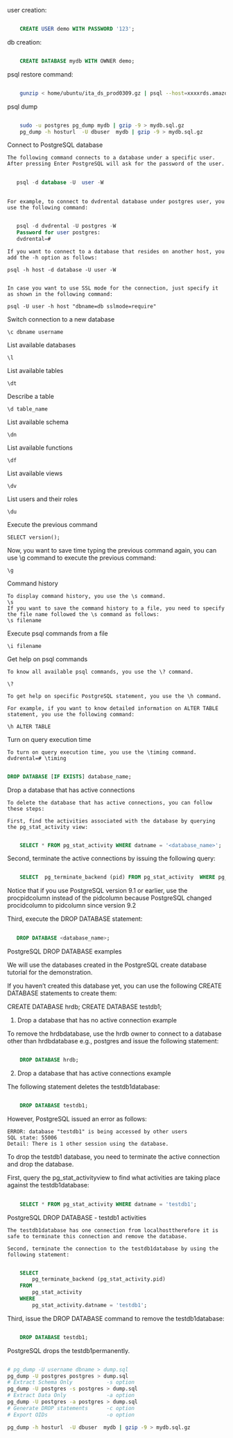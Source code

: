 user creation:


```sql

    CREATE USER demo WITH PASSWORD '123';

```
 
db creation:

```sql

    CREATE DATABASE mydb WITH OWNER demo;

```
 

psql restore command: 

```bash

    gunzip < home/ubuntu/ita_ds_prod0309.gz | psql --host=xxxxrds.amazonaws.com --port=5432 --username=xxxx --password mydb

```

psql dump

```bash

    sudo -u postgres pg_dump mydb | gzip -9 > mydb.sql.gz
    pg_dump -h hosturl  -U dbuser  mydb | gzip -9 > mydb.sql.gz

```

Connect to PostgreSQL database

    The following command connects to a database under a specific user. 
    After pressing Enter PostgreSQL will ask for the password of the user.
    
 ```sql
    
    psql -d database -U  user -W
    
 ```

    For example, to connect to dvdrental database under postgres user, you use the following command:

 ```sql

    psql -d dvdrental -U postgres -W
    Password for user postgres:
    dvdrental=#

```
    If you want to connect to a database that resides on another host, you add the -h option as follows:

    psql -h host -d database -U user -W
    

    In case you want to use SSL mode for the connection, just specify it as shown in the following command:

    psql -U user -h host "dbname=db sslmode=require"


Switch connection to a new database

    \c dbname username

List available databases

    \l


List available tables

    \dt

Describe a table

    \d table_name

List available schema

    \dn

List available functions

    \df

List available views

    \dv

List users and their roles
    
    \du

Execute the previous command

    SELECT version();

Now, you want to save time typing the previous command again, you can use \g command to execute the previous command:

    \g
    

Command history

    To display command history, you use the \s command.
    \s
    If you want to save the command history to a file, you need to specify the file name followed the \s command as follows:
    \s filename

Execute psql commands from a file

    \i filename
    

Get help on psql commands

    To know all available psql commands, you use the \? command.

    \?

    To get help on specific PostgreSQL statement, you use the \h command.

    For example, if you want to know detailed information on ALTER TABLE statement, you use the following command:

    \h ALTER TABLE

Turn on query execution time

    To turn on query execution time, you use the \timing command.
    dvdrental=# \timing


```sql

DROP DATABASE [IF EXISTS] database_name;

```
Drop a database that has active connections

    To delete the database that has active connections, you can follow these steps:

    First, find the activities associated with the database by querying the pg_stat_activity view:


```sql

    SELECT * FROM pg_stat_activity WHERE datname = '<database_name>';

```

Second, terminate the active connections by issuing the following query:


```sql

    SELECT	pg_terminate_backend (pid) FROM	pg_stat_activity  WHERE	pg_stat_activity.datname = '<database_name>';

```

Notice that if you use PostgreSQL version 9.1 or earlier, use the procpidcolumn instead of the pidcolumn because PostgreSQL changed procidcolumn to pidcolumn since version 9.2

Third, execute the DROP DATABASE statement:


```sql
   
   DROP DATABASE <database_name>;

```

PostgreSQL DROP DATABASE examples

We will use the databases created in the PostgreSQL create database tutorial for the demonstration.

If you haven’t created this database yet, you can use the following CREATE DATABASE statements to create them:

CREATE DATABASE hrdb;
CREATE DATABASE testdb1;

1) Drop a database that has no active connection example

To remove the hrdbdatabase, use the hrdb owner to connect to a database other than hrdbdatabase e.g., postgres and issue the following statement:

```sql

    DROP DATABASE hrdb;

```

2) Drop a database that has active connections example

The following statement deletes the testdb1database:


```sql

    DROP DATABASE testdb1;
```

However, PostgreSQL issued an error as follows:

    ERROR: database "testdb1" is being accessed by other users
    SQL state: 55006
    Detail: There is 1 other session using the database.

To drop the testdb1 database, you need to terminate the active connection and drop the database.

First, query the pg_stat_activityview to find what activities are taking place against the testdb1database:

```sql
    
    SELECT * FROM pg_stat_activity WHERE datname = 'testdb1';

```

PostgreSQL DROP DATABASE - testdb1 activities

    The testdb1database has one connection from localhosttherefore it is safe to terminate this connection and remove the database. 

    Second, terminate the connection to the testdb1database by using the following statement:

```sql

    SELECT
        pg_terminate_backend (pg_stat_activity.pid)
    FROM
        pg_stat_activity
    WHERE
        pg_stat_activity.datname = 'testdb1';
```

Third, issue the DROP DATABASE command to remove the testdb1database:

```sql

    DROP DATABASE testdb1;

```
PostgreSQL drops the testdb1permanently.





```bash

# pg_dump -U username dbname > dump.sql
pg_dump -U postgres postgres > dump.sql
# Extract Schema Only           -s option
pg_dump -U postgres -s postgres > dump.sql
# Extract Data Only 	        -a option
pg_dump -U postgres -a postgres > dump.sql
# Generate DROP statements      -c option
# Export OIDs                   -o option 

pg_dump -h hosturl  -U dbuser  mydb | gzip -9 > mydb.sql.gz
```


